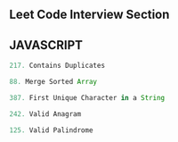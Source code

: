 ## Leet Code Interview Section

## JAVASCRIPT

```JavaScript
217. Contains Duplicates

88. Merge Sorted Array 

387. First Unique Character in a String 

242. Valid Anagram 

125. Valid Palindrome

```
